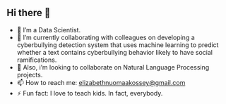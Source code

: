 ## Hi there 👋

- 🌱 I’m a Data Scientist.
- 🔭 I’m currently collaborating with colleagues on developing a cyberbullying detection system that uses machine learning to predict whether a text contains cyberbullying behavior likely to have social ramifications.
- 👯 Also, i’m looking to collaborate on Natural Language Processing projects.
- 📫 How to reach me: elizabethnuomaakossey@gmail.com
- ⚡ Fun fact: I love to teach kids. In fact, everybody.
